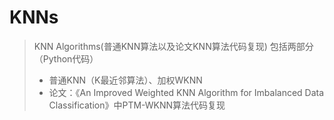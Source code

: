 # KNNs
> KNN Algorithms(普通KNN算法以及论文KNN算法代码复现)
> 包括两部分（Python代码）
> + 普通KNN（K最近邻算法）、加权WKNN
> + 论文：《An Improved Weighted KNN Algorithm for Imbalanced Data Classification》中PTM-WKNN算法代码复现
